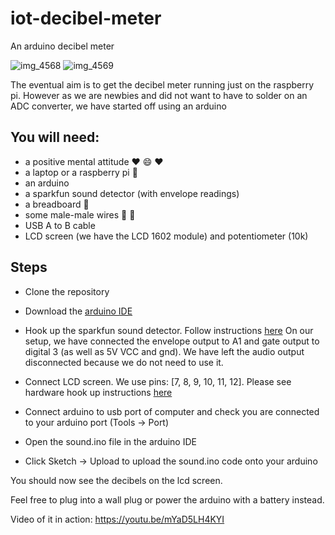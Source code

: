# iot-decibel-meter
An arduino decibel meter

![img_4568](https://user-images.githubusercontent.com/11833296/34159583-afba8346-e4c1-11e7-946e-8052d99149c2.jpg)
![img_4569](https://user-images.githubusercontent.com/11833296/34159585-afe318c4-e4c1-11e7-8041-bea868c1ef4c.jpg)

The eventual aim is to get the decibel meter running just on the raspberry pi. However as we are newbies and did not want to have to solder on an ADC converter, we have started off using an arduino

## You will need:
- a positive mental attitude :heart: :smile: :heart:
- a laptop or a raspberry pi :cake:
- an arduino
- a sparkfun sound detector (with envelope readings)
- a breadboard :bread:
- some male-male wires :boy: :boy:
- USB A to B cable
- LCD screen (we have the LCD 1602 module) and potentiometer (10k)

## Steps
- Clone the repository
- Download the [arduino IDE](https://www.arduino.cc/en/Main/Software)
- Hook up the sparkfun sound detector. Follow instructions [here](https://learn.sparkfun.com/tutorials/sound-detector-hookup-guide?_ga=2.42092133.1361593521.1505302503-234789299.1505302503#introducing-the-sound-detector)
On our setup, we have connected the envelope output to A1 and gate output to digital 3 (as well as 5V VCC and gnd). We have left the audio output disconnected because we do not need to use it.

- Connect LCD screen. We use pins: [7, 8, 9, 10, 11, 12]. Please see hardware hook up instructions [here](http://johnny-five.io/examples/lcd/)
- Connect arduino to usb port of computer and check you are connected to your arduino port (Tools -> Port)
- Open the sound.ino file in the arduino IDE
- Click Sketch -> Upload to upload the sound.ino code onto your arduino

You should now see the decibels on the lcd screen.

Feel free to plug into a wall plug or power the arduino with a battery instead.

Video of it in action: https://youtu.be/mYaD5LH4KYI
